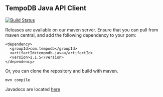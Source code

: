 ## TempoDB Java API Client

[![Build Status](https://travis-ci.org/tempodb/tempodb-java.png?branch=1.0)](https://travis-ci.org/tempodb/tempodb-java)

Releases are available on our maven server. Ensure that you can pull from maven central,
and add the following dependency to your pom:

    <dependency>
      <groupId>com.tempodb</groupId>
      <artifactId>tempodb-java</artifactId>
      <version>1.1.5</version>
    </dependency>

Or, you can clone the repository and build with maven.

    mvn compile

Javadocs are located [here](http://tempodb.github.com/tempodb-java/javadocs/1.1.2/)

